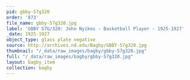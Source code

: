 ```yaml
---
pid: gbby-57g320
order: '873'
file_name: gbby-57g320.jpg
label: 'GBBY 57G/320: John Nyikos - Basketball Player - 1925-1927'
_date: 1925-1927
object_type: glass plate negative
source: http://archives.nd.edu/Bagby/GBBY-57g320.jpg
thumbnail: "/_data/raw_images/bagby/gbby-57g320.jpg"
full: "/_data/raw_images/bagby/gbby-57g320.jpg"
layout: bagby_item
collection: bagby
---
```

